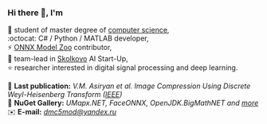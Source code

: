 ### Hi there 👋, I'm

🏃 student of master degree of [computer science](https://en.misis.ru/),  
:octocat: C# / Python / MATLAB developer,  
⚡ [ONNX Model Zoo](https://github.com/onnx/models) contributor,  
🔭 team-lead in [Skolkovo](https://sk.ru/) AI Start-Up,  
⭐ researcher interested in digital signal processing and deep learning.  

📰 **Last publication:** *V.M. Asiryan et al. Image Compression Using Discrete Weyl-Heisenberg Transform ([IEEE](https://ieeexplore.ieee.org/document/9117707))*  
💎 **NuGet Gallery:** *UMapx.NET, FaceONNX, OpenJDK.BigMathNET and [more](https://www.nuget.org/profiles/asiryan)*  
✉️ **E-mail:** *[dmc5mod@yandex.ru](mailto:dmc5mod@yandex.ru)*  
<!--
**asiryan/asiryan** is a ✨ _special_ ✨ repository because its `README.md` (this file) appears on your GitHub profile.

Here are some ideas to get you started:

- 🔭 I’m currently working on ...
- 🌱 I’m currently learning ...
- 👯 I’m looking to collaborate on ...
- 🤔 I’m looking for help with ...
- 💬 Ask me about ...
- 📫 How to reach me: ...
- 😄 Pronouns: ...
- ⚡ Fun fact: ...
-->
